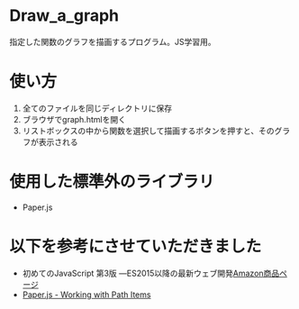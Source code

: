 # Draw_a_graph
指定した関数のグラフを描画するプログラム。JS学習用。

# 使い方
1. 全てのファイルを同じディレクトリに保存
2. ブラウザでgraph.htmlを開く
3. リストボックスの中から関数を選択して描画するボタンを押すと、そのグラフが表示される

# 使用した標準外のライブラリ
* Paper.js

# 以下を参考にさせていただきました
* 初めてのJavaScript 第3版 ―ES2015以降の最新ウェブ開発[Amazon商品ページ](https://www.amazon.co.jp/dp/4873117836)
* [Paper.js - Working with Path Items](http://paperjs.org/tutorials/paths/working-with-path-items/)
